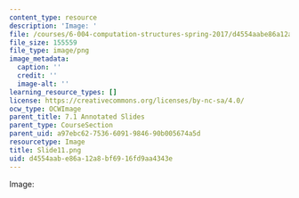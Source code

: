 ```yaml
---
content_type: resource
description: 'Image: '
file: /courses/6-004-computation-structures-spring-2017/d4554aabe86a12a8bf6916fd9aa4343e_Slide11.png
file_size: 155559
file_type: image/png
image_metadata:
  caption: ''
  credit: ''
  image-alt: ''
learning_resource_types: []
license: https://creativecommons.org/licenses/by-nc-sa/4.0/
ocw_type: OCWImage
parent_title: 7.1 Annotated Slides
parent_type: CourseSection
parent_uid: a97ebc62-7536-6091-9846-90b005674a5d
resourcetype: Image
title: Slide11.png
uid: d4554aab-e86a-12a8-bf69-16fd9aa4343e
---
```

Image: 